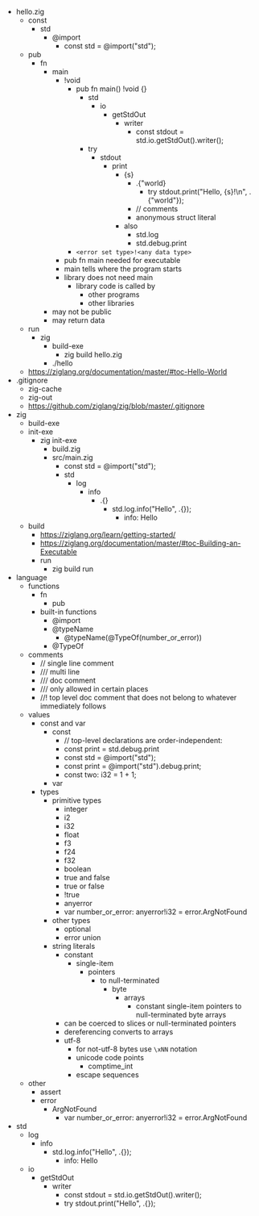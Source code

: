 - hello.zig
  - const
    - std
      - @import
        - const std = @import("std");
  - pub
    - fn
      - main
        - !void
          - pub fn main() !void {}
            - std
              - io
                - getStdOut
                  - writer
                    - const stdout = std.io.getStdOut().writer();
            - try
              - stdout
                - print
                  - {s}
                    - .{"world}
                      - try stdout.print("Hello, {s}!\n", .{"world"});
                    - // comments
                    - anonymous struct literal
                  - also
                    - std.log
                    - std.debug.print
          - `<error set type>!<any data type>`
        - pub fn main needed for executable
        - main tells where the program starts
        - library does not need main
          - library code is called by
            - other programs
            - other libraries
      - may not be public
      - may return data
  - run
    - zig
      - build-exe
        - zig build hello.zig
      - ./hello
  - https://ziglang.org/documentation/master/#toc-Hello-World
- .gitignore
  - zig-cache
  - zig-out
  - https://github.com/ziglang/zig/blob/master/.gitignore
- zig
  - build-exe
  - init-exe
    - zig init-exe
      - build.zig
      - src/main.zig
        - const std = @import("std");
        - std
          - log
            - info
              - .{}
                - std.log.info("Hello", .{});
                  - info: Hello
  - build
    - https://ziglang.org/learn/getting-started/
    - https://ziglang.org/documentation/master/#toc-Building-an-Executable
    - run
      - zig build run
- language
  - functions
    - fn
      - pub
    - built-in functions
      - @import
      - @typeName
        - @typeName(@TypeOf(number_or_error))
      - @TypeOf
  - comments
    - // single line comment
    - /// multi line
    - /// doc comment
    - /// only allowed in certain places
    - //! top level doc comment that does not belong to whatever immediately follows
  - values
    - const and var
      - const
        - // top-level declarations are order-independent:
        - const print = std.debug.print
        - const std = @import("std");
        - const print = @import("std").debug.print;
        - const two: i32 = 1 + 1;
      - var
    - types
      - primitive types
        - integer
        - i2
        - i32
        - float
        - f3
        - f24
        - f32
        - boolean
        - true and false
        - true or false
        - !true
        - anyerror
        - var number_or_error: anyerror!i32 = error.ArgNotFound
      - other types
        - optional
        - error union
      - string literals
        - constant
          - single-item
            - pointers
              - to null-terminated
                - byte
                  - arrays
                    - constant single-item pointers to null-terminated byte arrays
        - can be coerced to slices or null-terminated pointers
        - dereferencing converts to arrays
        - utf-8
          - for not-utf-8 bytes use `\xNN` notation
          - unicode code points
            - comptime_int
          - escape sequences
  - other
    - assert
    - error
      - ArgNotFound
        - var number_or_error: anyerror!i32 = error.ArgNotFound
- std
  - log
    - info
      - std.log.info("Hello", .{});
        - info: Hello
  - io
    - getStdOut
      - writer
        - const stdout = std.io.getStdOut().writer();
        - try stdout.print("Hello", .{});

